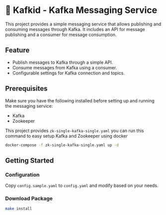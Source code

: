 # :bullettrain_front: Kafkid - Kafka Messaging Service

This project provides a simple messaging service that allows publishing and consuming messages through Kafka. It includes an API for message publishing and a consumer for message consumption.

## Feature

- Publish messages to Kafka through a simple API.
- Consume messages from Kafka using a consumer.
- Configurable settings for Kafka connection and topics.

## Prerequisites

Make sure you have the following installed before setting up and running the messaging service:

- Kafka
- Zookeeper

This project provides `zk-single-kafka-single.yaml` you can run this command to easy setup Kafka and Zookeeper using docker

```bash
docker-compose -f zk-single-kafka-single.yaml up -d
```

## Getting Started

### Configuration

Copy `config.sample.yaml` to `config.yaml` and modify based on your needs.

### Download Package

```bash
make install
```

